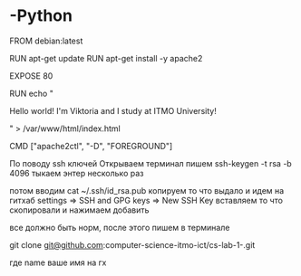 # -Python
FROM debian:latest

RUN apt-get update
RUN apt-get install -y apache2

EXPOSE 80

RUN echo "<html> <head>   <title> I love Docker! </title> </head> <body>  <p> Hello world! I'm Viktoria and I study at ITMO University! </p> </body> </html>" > /var/www/html/index.html

CMD ["apache2ctl", "-D", "FOREGROUND"]



По поводу ssh ключей
Открываем терминал пишем
ssh-keygen -t rsa -b 4096
тыкаем энтер несколько раз

потом вводим
cat ~/.ssh/id_rsa.pub
копируем то что выдало и идем на гитхаб
settings => SSH and GPG keys => New SSH Key
вставляем то что скопировали и нажимаем добавить

все должно быть норм, после этого пишем в терминале

git clone git@github.com:computer-science-itmo-ict/cs-lab-1-<name>.git

где name ваше имя на гх
